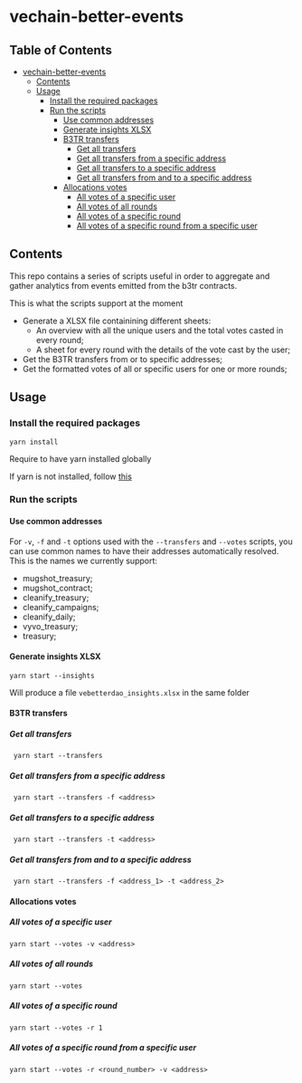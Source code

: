 # vechain-better-events

## Table of Contents

- [vechain-better-events](#vechain-better-events)
  - [Contents](#contents)
  - [Usage](#usage)
    - [Install the required packages](#install-the-required-packages)
    - [Run the scripts](#run-the-scripts)
      - [Use common addresses](#use-common-addresses)
      - [Generate insights XLSX](#generate-insights-xlsx)
      - [B3TR transfers](#b3tr-transfers)
        - [Get all transfers](#get-all-transfers)
        - [Get all transfers from a specific address](#get-all-transfers-from-a-specific-address)
        - [Get all transfers to a specific address](#get-all-transfers-to-a-specific-address)
        - [Get all transfers from and to a specific address](#get-all-transfers-from-and-to-a-specific-address)
      - [Allocations votes](#allocations-votes)
        - [All votes of a specific user](#all-votes-of-a-specific-user)
        - [All votes of all rounds](#all-votes-of-all-rounds)
        - [All votes of a specific round](#all-votes-of-a-specific-round)
        - [All votes of a specific round from a specific user](#all-votes-of-a-specific-round-from-a-specific-user)

## Contents

This repo contains a series of scripts useful in order to aggregate and gather analytics from events emitted from the b3tr contracts.

This is what the scripts support at the moment

- Generate a XLSX file containining different sheets:
  - An overview with all the unique users and the total votes casted in every round;
  - A sheet for every round with the details of the vote cast by the user;
- Get the B3TR transfers from or to specific addresses;
- Get the formatted votes of all or specific users for one or more rounds;

## Usage

### Install the required packages

`yarn install`

Require to have yarn installed globally

If yarn is not installed, follow [this](https://classic.yarnpkg.com/lang/en/docs/install/#mac-stable)

### Run the scripts

#### Use common addresses

For `-v`, `-f` and `-t` options used with the `--transfers` and `--votes` scripts, you can use common names to have their addresses automatically resolved.
This is the names we currently support:

- mugshot_treasury;
- mugshot_contract;
- cleanify_treasury;
- cleanify_campaigns;
- cleanify_daily;
- vyvo_treasury;
- treasury;

#### Generate insights XLSX

`yarn start --insights`

Will produce a file `vebetterdao_insights.xlsx` in the same folder

#### B3TR transfers

##### Get all transfers

` yarn start --transfers`

##### Get all transfers from a specific address

` yarn start --transfers -f <address>`

##### Get all transfers to a specific address

` yarn start --transfers -t <address>`

##### Get all transfers from and to a specific address

` yarn start --transfers -f <address_1> -t <address_2>`

#### Allocations votes

##### All votes of a specific user

`yarn start --votes -v <address>`

##### All votes of all rounds

`yarn start --votes`

##### All votes of a specific round

`yarn start --votes -r 1`

##### All votes of a specific round from a specific user

`yarn start --votes -r <round_number> -v <address>`
